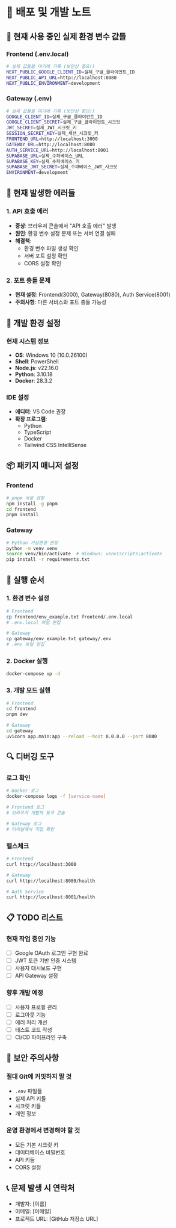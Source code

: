 # 📝 배포 및 개발 노트

## 🔑 현재 사용 중인 실제 환경 변수 값들

### Frontend (.env.local)
```bash
# 실제 값들을 여기에 기록 (보안상 중요!)
NEXT_PUBLIC_GOOGLE_CLIENT_ID=실제_구글_클라이언트_ID
NEXT_PUBLIC_API_URL=http://localhost:8080
NEXT_PUBLIC_ENVIRONMENT=development
```

### Gateway (.env)
```bash
# 실제 값들을 여기에 기록 (보안상 중요!)
GOOGLE_CLIENT_ID=실제_구글_클라이언트_ID
GOOGLE_CLIENT_SECRET=실제_구글_클라이언트_시크릿
JWT_SECRET=실제_JWT_시크릿_키
SESSION_SECRET_KEY=실제_세션_시크릿_키
FRONTEND_URL=http://localhost:3000
GATEWAY_URL=http://localhost:8080
AUTH_SERVICE_URL=http://localhost:8001
SUPABASE_URL=실제_수파베이스_URL
SUPABASE_KEY=실제_수파베이스_키
SUPABASE_JWT_SECRET=실제_수파베이스_JWT_시크릿
ENVIRONMENT=development
```

## 🐛 현재 발생한 에러들

### 1. API 호출 에러
- **증상**: 브라우저 콘솔에서 "API 호출 에러" 발생
- **원인**: 환경 변수 설정 문제 또는 서버 연결 실패
- **해결책**: 
  - 환경 변수 파일 생성 확인
  - 서버 포트 설정 확인
  - CORS 설정 확인

### 2. 포트 충돌 문제
- **현재 설정**: Frontend(3000), Gateway(8080), Auth Service(8001)
- **주의사항**: 다른 서비스와 포트 충돌 가능성

## 🔧 개발 환경 설정

### 현재 시스템 정보
- **OS**: Windows 10 (10.0.26100)
- **Shell**: PowerShell
- **Node.js**: v22.16.0
- **Python**: 3.10.18
- **Docker**: 28.3.2

### IDE 설정
- **에디터**: VS Code 권장
- **확장 프로그램**: 
  - Python
  - TypeScript
  - Docker
  - Tailwind CSS IntelliSense

## 📦 패키지 매니저 설정

### Frontend
```bash
# pnpm 사용 권장
npm install -g pnpm
cd frontend
pnpm install
```

### Gateway
```bash
# Python 가상환경 권장
python -m venv venv
source venv/bin/activate  # Windows: venv\Scripts\activate
pip install -r requirements.txt
```

## 🚀 실행 순서

### 1. 환경 변수 설정
```bash
# Frontend
cp frontend/env_example.txt frontend/.env.local
# .env.local 파일 편집

# Gateway
cp gateway/env_example.txt gateway/.env
# .env 파일 편집
```

### 2. Docker 실행
```bash
docker-compose up -d
```

### 3. 개발 모드 실행
```bash
# Frontend
cd frontend
pnpm dev

# Gateway
cd gateway
uvicorn app.main:app --reload --host 0.0.0.0 --port 8080
```

## 🔍 디버깅 도구

### 로그 확인
```bash
# Docker 로그
docker-compose logs -f [service-name]

# Frontend 로그
# 브라우저 개발자 도구 콘솔

# Gateway 로그
# 터미널에서 직접 확인
```

### 헬스체크
```bash
# Frontend
curl http://localhost:3000

# Gateway
curl http://localhost:8080/health

# Auth Service
curl http://localhost:8001/health
```

## 📋 TODO 리스트

### 현재 작업 중인 기능
- [ ] Google OAuth 로그인 구현 완료
- [ ] JWT 토큰 기반 인증 시스템
- [ ] 사용자 대시보드 구현
- [ ] API Gateway 설정

### 향후 개발 예정
- [ ] 사용자 프로필 관리
- [ ] 로그아웃 기능
- [ ] 에러 처리 개선
- [ ] 테스트 코드 작성
- [ ] CI/CD 파이프라인 구축

## 🔐 보안 주의사항

### 절대 Git에 커밋하지 말 것
- `.env` 파일들
- 실제 API 키들
- 시크릿 키들
- 개인 정보

### 운영 환경에서 변경해야 할 것
- 모든 기본 시크릿 키
- 데이터베이스 비밀번호
- API 키들
- CORS 설정

## 📞 문제 발생 시 연락처
- 개발자: [이름]
- 이메일: [이메일]
- 프로젝트 URL: [GitHub 저장소 URL] 
